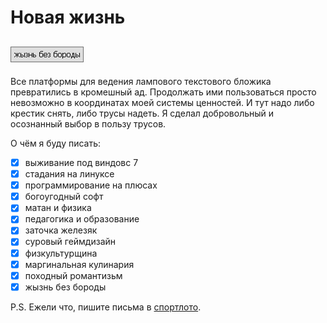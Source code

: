 # Новая жизнь

[![Screenshot](../../../data/tags/life/tag_life.png)](../../../data/tags/life)
-----

Все платформы для ведения лампового текстового бложика превратились в кромешный ад. Продолжать ими пользоваться просто невозможно в координатах моей системы ценностей. И тут надо либо крестик снять, либо трусы надеть. Я сделал добровольный и осознанный выбор в пользу трусов.

О чём я буду писать:
- [x] выживание под виндовс 7
- [x] стадания на линуксе
- [x] программирование на плюсах
- [x] богоугодный софт
- [x] матан и физика
- [x] педагогика и образование
- [x] заточка железяк
- [x] суровый геймдизайн
- [x] физкультурщина
- [x] маргинальная кулинария
- [x] походный романтизьм
- [x] жызнь без бороды

P.S. Ежели что, пишите письма в [спортлото](../../../../../../data-01/blob/main/2025-06-06-new-life/pic/mail.png).
